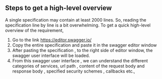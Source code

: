 ## Steps to get a high-level overview 
A single specification may contain at least 2000 lines. So, reading the specification line by line is a bit overwhelming.
To get a quick high-level overview of the requirement,
1.	Go to the link https://editor.swagger.io/ 
2.	Copy the entire specification and paste it in the swagger editor window
3.	After pasting the specification , to the right side of editor window, the swagger user interface will be loaded.
4.	From this swagger user interface , we can understand the different categories of services, url path , content of the request body and response body , specified security schemes , callbacks etc.,


